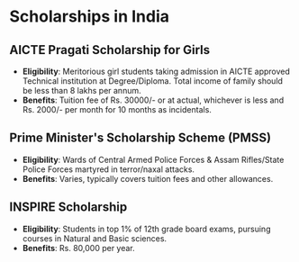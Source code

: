 
# Scholarships in India

## AICTE Pragati Scholarship for Girls
- **Eligibility**: Meritorious girl students taking admission in AICTE approved Technical institution at Degree/Diploma. Total income of family should be less than 8 lakhs per annum.
- **Benefits**: Tuition fee of Rs. 30000/- or at actual, whichever is less and Rs. 2000/- per month for 10 months as incidentals.

## Prime Minister's Scholarship Scheme (PMSS)
- **Eligibility**: Wards of Central Armed Police Forces & Assam Rifles/State Police Forces martyred in terror/naxal attacks.
- **Benefits**: Varies, typically covers tuition fees and other allowances.

## INSPIRE Scholarship
- **Eligibility**: Students in top 1% of 12th grade board exams, pursuing courses in Natural and Basic sciences.
- **Benefits**: Rs. 80,000 per year.
